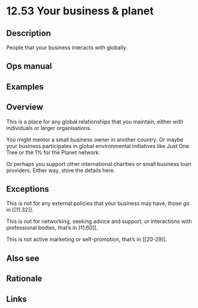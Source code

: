 # 12.53 Your business & planet

## Description

People that your business interacts with globally.

## Ops manual

## Examples

## Overview

This is a place for any global relationships that you maintain, either with individuals or larger organisations.

You might mentor a small business owner in another country. Or maybe your business participates in global environmental initiatives like Just One Tree or the 1% for the Planet network.

Or perhaps you support other international charities or small business loan providers. Either way, store the details here.

## Exceptions

This is not for any external policies that your business may have, those go in [[11.32]].

This is not for networking, seeking advice and support, or interactions with professional bodies, that’s in [11.60]].

This is not active marketing or self-promotion, that’s in [[20-29]].

## Also see

## Rationale

## Links
